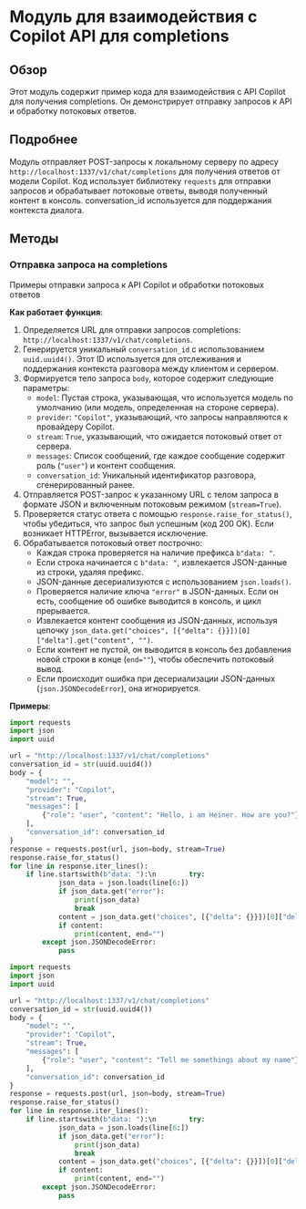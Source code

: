 # Модуль для взаимодействия с Copilot API для completions

## Обзор

Этот модуль содержит пример кода для взаимодействия с API Copilot для получения completions. Он демонстрирует отправку запросов к API и обработку потоковых ответов.

## Подробнее

Модуль отправляет POST-запросы к локальному серверу по адресу `http://localhost:1337/v1/chat/completions` для получения ответов от модели Copilot. Код использует библиотеку `requests` для отправки запросов и обрабатывает потоковые ответы, выводя полученный контент в консоль. conversation_id используется для поддержания контекста диалога.

## Методы

### Отправка запроса на completions

Примеры отправки запроса к API Copilot и обработки потоковых ответов

**Как работает функция**:

1.  Определяется URL для отправки запросов completions: `http://localhost:1337/v1/chat/completions`.
2.  Генерируется уникальный `conversation_id` с использованием `uuid.uuid4()`. Этот ID используется для отслеживания и поддержания контекста разговора между клиентом и сервером.
3.  Формируется тело запроса `body`, которое содержит следующие параметры:
    *   `model`: Пустая строка, указывающая, что используется модель по умолчанию (или модель, определенная на стороне сервера).
    *   `provider`: `"Copilot"`, указывающий, что запросы направляются к провайдеру Copilot.
    *   `stream`: `True`, указывающий, что ожидается потоковый ответ от сервера.
    *   `messages`: Список сообщений, где каждое сообщение содержит роль (`"user"`) и контент сообщения.
    *   `conversation_id`: Уникальный идентификатор разговора, сгенерированный ранее.
4.  Отправляется POST-запрос к указанному URL с телом запроса в формате JSON и включенным потоковым режимом (`stream=True`).
5.  Проверяется статус ответа с помощью `response.raise_for_status()`, чтобы убедиться, что запрос был успешным (код 200 OK). Если возникает HTTPError, вызывается исключение.
6.  Обрабатывается потоковый ответ построчно:
    *   Каждая строка проверяется на наличие префикса `b"data: "`.
    *   Если строка начинается с `b"data: "`, извлекается JSON-данные из строки, удаляя префикс.
    *   JSON-данные десериализуются с использованием `json.loads()`.
    *   Проверяется наличие ключа `"error"` в JSON-данных. Если он есть, сообщение об ошибке выводится в консоль, и цикл прерывается.
    *   Извлекается контент сообщения из JSON-данных, используя цепочку `json_data.get("choices", [{"delta": {}}])[0]["delta"].get("content", "")`.
    *   Если контент не пустой, он выводится в консоль без добавления новой строки в конце (`end=""`), чтобы обеспечить потоковый вывод.
    *   Если происходит ошибка при десериализации JSON-данных (`json.JSONDecodeError`), она игнорируется.

**Примеры**:

```python
import requests
import json
import uuid

url = "http://localhost:1337/v1/chat/completions"
conversation_id = str(uuid.uuid4())
body = {
    "model": "",
    "provider": "Copilot",
    "stream": True,
    "messages": [
        {"role": "user", "content": "Hello, i am Heiner. How are you?"}
    ],
    "conversation_id": conversation_id
}
response = requests.post(url, json=body, stream=True)
response.raise_for_status()
for line in response.iter_lines():
    if line.startswith(b"data: "):\n        try:
            json_data = json.loads(line[6:])
            if json_data.get("error"):
                print(json_data)
                break
            content = json_data.get("choices", [{"delta": {}}])[0]["delta"].get("content", "")
            if content:
                print(content, end="")
        except json.JSONDecodeError:
            pass
```

```python
import requests
import json
import uuid

url = "http://localhost:1337/v1/chat/completions"
conversation_id = str(uuid.uuid4())
body = {
    "model": "",
    "provider": "Copilot",
    "stream": True,
    "messages": [
        {"role": "user", "content": "Tell me somethings about my name"}
    ],
    "conversation_id": conversation_id
}
response = requests.post(url, json=body, stream=True)
response.raise_for_status()
for line in response.iter_lines():
    if line.startswith(b"data: "):\n        try:
            json_data = json.loads(line[6:])
            if json_data.get("error"):
                print(json_data)
                break
            content = json_data.get("choices", [{"delta": {}}])[0]["delta"].get("content", "")
            if content:
                print(content, end="")
        except json.JSONDecodeError:
            pass